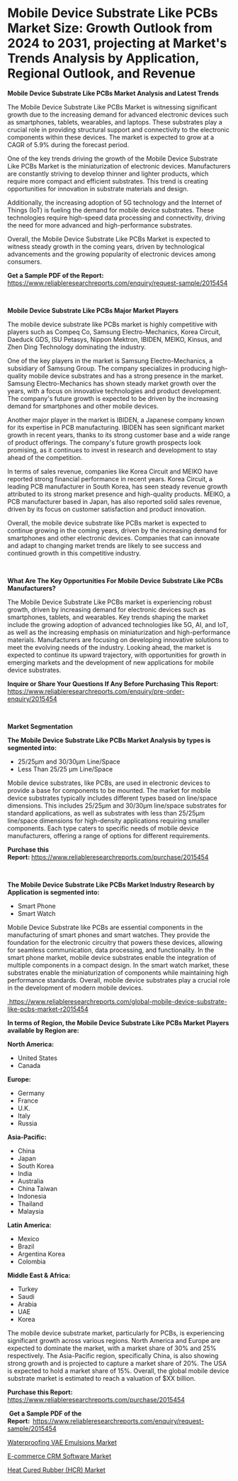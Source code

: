 <p><h1>Mobile Device Substrate Like PCBs Market Size: Growth Outlook from 2024 to 2031, projecting at Market's Trends Analysis by Application, Regional Outlook, and Revenue</h1></p><p><strong>Mobile Device Substrate Like PCBs Market Analysis and Latest Trends</strong></p>
<p><p>The Mobile Device Substrate Like PCBs Market is witnessing significant growth due to the increasing demand for advanced electronic devices such as smartphones, tablets, wearables, and laptops. These substrates play a crucial role in providing structural support and connectivity to the electronic components within these devices. The market is expected to grow at a CAGR of 5.9% during the forecast period.</p><p>One of the key trends driving the growth of the Mobile Device Substrate Like PCBs Market is the miniaturization of electronic devices. Manufacturers are constantly striving to develop thinner and lighter products, which require more compact and efficient substrates. This trend is creating opportunities for innovation in substrate materials and design.</p><p>Additionally, the increasing adoption of 5G technology and the Internet of Things (IoT) is fueling the demand for mobile device substrates. These technologies require high-speed data processing and connectivity, driving the need for more advanced and high-performance substrates.</p><p>Overall, the Mobile Device Substrate Like PCBs Market is expected to witness steady growth in the coming years, driven by technological advancements and the growing popularity of electronic devices among consumers.</p></p>
<p><strong>Get a Sample PDF of the Report:&nbsp;</strong> <a href="https://www.reliableresearchreports.com/enquiry/request-sample/2015454">https://www.reliableresearchreports.com/enquiry/request-sample/2015454</a></p>
<p>&nbsp;</p>
<p><strong>Mobile Device Substrate Like PCBs Major Market Players</strong></p>
<p><p>The mobile device substrate like PCBs market is highly competitive with players such as Compeq Co, Samsung Electro-Mechanics, Korea Circuit, Daeduck GDS, ISU Petasys, Nippon Mektron, IBIDEN, MEIKO, Kinsus, and Zhen Ding Technology dominating the industry.</p><p>One of the key players in the market is Samsung Electro-Mechanics, a subsidiary of Samsung Group. The company specializes in producing high-quality mobile device substrates and has a strong presence in the market. Samsung Electro-Mechanics has shown steady market growth over the years, with a focus on innovative technologies and product development. The company's future growth is expected to be driven by the increasing demand for smartphones and other mobile devices.</p><p>Another major player in the market is IBIDEN, a Japanese company known for its expertise in PCB manufacturing. IBIDEN has seen significant market growth in recent years, thanks to its strong customer base and a wide range of product offerings. The company's future growth prospects look promising, as it continues to invest in research and development to stay ahead of the competition.</p><p>In terms of sales revenue, companies like Korea Circuit and MEIKO have reported strong financial performance in recent years. Korea Circuit, a leading PCB manufacturer in South Korea, has seen steady revenue growth attributed to its strong market presence and high-quality products. MEIKO, a PCB manufacturer based in Japan, has also reported solid sales revenue, driven by its focus on customer satisfaction and product innovation.</p><p>Overall, the mobile device substrate like PCBs market is expected to continue growing in the coming years, driven by the increasing demand for smartphones and other electronic devices. Companies that can innovate and adapt to changing market trends are likely to see success and continued growth in this competitive industry.</p></p>
<p>&nbsp;</p>
<p><strong>What Are The Key Opportunities For Mobile Device Substrate Like PCBs Manufacturers?</strong></p>
<p><p>The Mobile Device Substrate Like PCBs market is experiencing robust growth, driven by increasing demand for electronic devices such as smartphones, tablets, and wearables. Key trends shaping the market include the growing adoption of advanced technologies like 5G, AI, and IoT, as well as the increasing emphasis on miniaturization and high-performance materials. Manufacturers are focusing on developing innovative solutions to meet the evolving needs of the industry. Looking ahead, the market is expected to continue its upward trajectory, with opportunities for growth in emerging markets and the development of new applications for mobile device substrates.</p></p>
<p><strong>Inquire or Share Your Questions If Any Before Purchasing This Report:</strong> <a href="https://www.reliableresearchreports.com/enquiry/pre-order-enquiry/2015454">https://www.reliableresearchreports.com/enquiry/pre-order-enquiry/2015454</a></p>
<p>&nbsp;</p>
<p><strong>Market Segmentation</strong></p>
<p><strong>The Mobile Device Substrate Like PCBs Market Analysis by types is segmented into:</strong></p>
<p><ul><li>25/25µm and 30/30µm Line/Space</li><li>Less Than 25/25 µm Line/Space</li></ul></p>
<p><p>Mobile device substrates, like PCBs, are used in electronic devices to provide a base for components to be mounted. The market for mobile device substrates typically includes different types based on line/space dimensions. This includes 25/25µm and 30/30µm line/space substrates for standard applications, as well as substrates with less than 25/25µm line/space dimensions for high-density applications requiring smaller components. Each type caters to specific needs of mobile device manufacturers, offering a range of options for different requirements.</p></p>
<p><strong>Purchase this Report:&nbsp;</strong><a href="https://www.reliableresearchreports.com/purchase/2015454">https://www.reliableresearchreports.com/purchase/2015454</a></p>
<p>&nbsp;</p>
<p><strong>The Mobile Device Substrate Like PCBs Market Industry Research by Application is segmented into:</strong></p>
<p><ul><li>Smart Phone</li><li>Smart Watch</li></ul></p>
<p><p>Mobile Device Substrate like PCBs are essential components in the manufacturing of smart phones and smart watches. They provide the foundation for the electronic circuitry that powers these devices, allowing for seamless communication, data processing, and functionality. In the smart phone market, mobile device substrates enable the integration of multiple components in a compact design. In the smart watch market, these substrates enable the miniaturization of components while maintaining high performance standards. Overall, mobile device substrates play a crucial role in the development of modern mobile devices.</p></p>
<p><a href="https://www.reliableresearchreports.com/global-mobile-device-substrate-like-pcbs-market-r2015454">&nbsp;https://www.reliableresearchreports.com/global-mobile-device-substrate-like-pcbs-market-r2015454</a></p>
<p><strong>In terms of Region, the Mobile Device Substrate Like PCBs Market Players available by Region are:</strong></p>
<p>
    <p> <strong> North America: </strong>
        <ul>
            <li>United States</li>
            <li>Canada</li>
        </ul>
        </p> 
    <p> <strong> Europe: </strong>
        <ul>
            <li>Germany</li>
            <li>France</li>
            <li>U.K.</li>
            <li>Italy</li>
            <li>Russia</li>
        </ul>
        </p> 
    <p> <strong> Asia-Pacific: </strong>
        <ul>
            <li>China</li>
            <li>Japan</li>
            <li>South Korea</li>
            <li>India</li>
            <li>Australia</li>
            <li>China Taiwan</li>
            <li>Indonesia</li>
            <li>Thailand</li>
            <li>Malaysia</li>
        </ul>
        </p> 
    <p> <strong> Latin America: </strong>
        <ul>
            <li>Mexico</li>
            <li>Brazil</li>
            <li>Argentina Korea</li>
            <li>Colombia</li>
        </ul>
        </p> 
    <p> <strong> Middle East & Africa: </strong>
        <ul>
            <li>Turkey</li>
            <li>Saudi</li>
            <li>Arabia</li>
            <li>UAE</li>
            <li>Korea</li>
        </ul>
    </p>
    </p>
<p><p>The mobile device substrate market, particularly for PCBs, is experiencing significant growth across various regions. North America and Europe are expected to dominate the market, with a market share of 30% and 25% respectively. The Asia-Pacific region, specifically China, is also showing strong growth and is projected to capture a market share of 20%. The USA is expected to hold a market share of 15%. Overall, the global mobile device substrate market is estimated to reach a valuation of $XX billion.</p></p>
<p><strong>Purchase this Report: </strong><a href="https://www.reliableresearchreports.com/purchase/2015454">https://www.reliableresearchreports.com/purchase/2015454</a></p>
<p>&nbsp;<strong>Get a Sample PDF of the Report:&nbsp;&nbsp;</strong><a href="https://www.reliableresearchreports.com/enquiry/request-sample/2015454">https://www.reliableresearchreports.com/enquiry/request-sample/2015454</a></p>
<p><strong></strong></p>
<p><p><a href="https://github.com/btwcqfvq34/Market-Research-Report-List-1/blob/main/waterproofing-vae-emulsions-market.md">Waterproofing VAE Emulsions Market</a></p><p><a href="https://github.com/sleepman642/Market-Research-Report-List-1/blob/main/e-commerce-crm-software-market.md">E-commerce CRM Software Market</a></p><p><a href="https://github.com/anggakarna133/Market-Research-Report-List-1/blob/main/heat-cured-rubber-hcr-market.md">Heat Cured Rubber (HCR) Market</a></p></p>